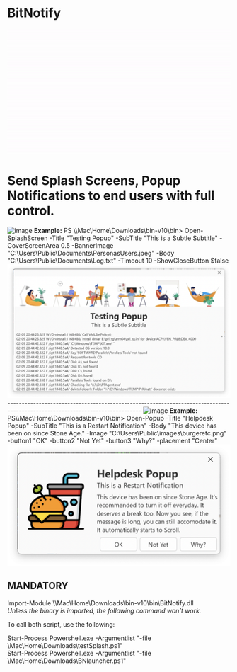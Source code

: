 # BitNotify
<img width="600" alt="image" src="https://github.com/bitsystech/newton/blob/master/LogoGIF.gif">
<H1>Send Splash Screens, Popup Notifications to end users with full control.</H1>

<img width="600" alt="image" src="https://user-images.githubusercontent.com/5659686/185092477-e9e18f17-34ed-401c-9fd9-d5cd6fc69a54.png">
<b>Example:</b> PS \\Mac\Home\Downloads\bin-v10\bin> Open-SplashScreen -Title "Testing Popup" -SubTitle "This is a Subtle Subtitle" -CoverScreenArea 0.5 -BannerImage "C:\Users\Public\Documents\PersonasUsers.jpeg" -Body "C:\Users\Public\Documents\Log.txt" -Timeout 10 -ShowCloseButton $false

<img width="610" alt="image" src="https://github.com/bitsystech/BitNotify/blob/main/BitNotify%20Splash.png">
-----------------------------------------------------------------------------------------------------------------------------

<img width="600" alt="image" src="https://user-images.githubusercontent.com/5659686/185092562-2c6493f1-c325-4ac6-a3db-a94b83892f0e.png">
<b>Example:</b> PS\\Mac\Home\Downloads\bin-v10\bin> Open-Popup -Title "Helpdesk Popup" -SubTitle "This is a Restart Notification" -Body "This device has been on since Stone Age." -Image "C:\Users\Public\images\burgeretc.png" -button1 "OK" -button2 "Not Yet" -button3 "Why?" -placement "Center"
<img width="615" alt="image" src="https://github.com/bitsystech/BitNotify/blob/main/BitNotify%20Popup.png">

<h2>MANDATORY</h2>
Import-Module \\Mac\Home\Downloads\bin-v10\bin\BitNotify.dll
<br>
<i>Unless the binary is imported, the following command won’t work.</i>

To call both script, use the following:

Start-Process Powershell.exe -Argumentlist "-file \\Mac\Home\Downloads\testSplash.ps1" <br>
Start-Process Powershell.exe -Argumentlist "-file \\Mac\Home\Downloads\BNlauncher.ps1"
